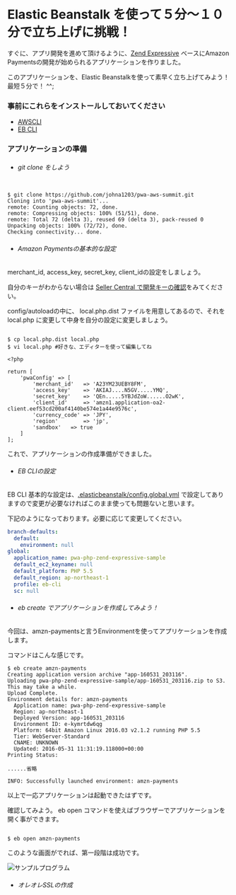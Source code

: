 # Elastic Beanstalk を使って５分〜１０分で立ち上げに挑戦！

すぐに、アプリ開発を進めて頂けるように、[Zend Expressive](https://zendframework.github.io/zend-expressive/)
ベースにAmazon Paymentsの開発が始められるアプリケーションを作りました。

このアプリケーションを、Elastic Beanstalkを使って素早く立ち上げてみよう！ 最短５分で！ ^^;

### 事前にこれらをインストールしておいてください

* [AWSCLI](https://aws.amazon.com/jp/cli/)
* [EB CLI](http://docs.aws.amazon.com/ja_jp/elasticbeanstalk/latest/dg/eb-cli3.html)

### アプリケーションの準備

* ###### git clone をしよう

```shell

$ git clone https://github.com/johna1203/pwa-aws-summit.git
Cloning into 'pwa-aws-summit'...
remote: Counting objects: 72, done.
remote: Compressing objects: 100% (51/51), done.
remote: Total 72 (delta 3), reused 69 (delta 3), pack-reused 0
Unpacking objects: 100% (72/72), done.
Checking connectivity... done.

```

* ###### Amazon Paymentsの基本的な設定

merchant_id, access_key, secret_key, client_idの設定をしましょう。

自分のキーがわからない場合は [Seller Central で開発キーの確認](https://github.com/johna1203/pwa-aws-summit/wiki/Seller-Central-%E3%81%A7%E9%96%8B%E7%99%BA%E3%82%AD%E3%83%BC%E3%81%AE%E7%A2%BA%E8%AA%8D)をみてください。

config/autoloadの中に、 local.php.dist ファイルを用意してあるので、それを local.php に変更して中身を自分の設定に変更しましょう。

```shell

$ cp local.php.dist local.php
$ vi local.php #好きな、エディターを使って編集してね

<?php

return [
    'pwaConfig' => [
        'merchant_id'   => 'A23YM23UEBY8FM',
        'access_key'    => 'AKIAJ....N5GV.....YMQ',
        'secret_key'    => 'QEn.....5YBJdZoW......O2wK',
        'client_id'     => 'amzn1.application-oa2-client.eef53cd200af4140be574e1a44e9576c',
        'currency_code' => 'JPY',
        'region'        => 'jp',
        'sandbox'   => true
    ]
];
```

これで、アプリケーションの作成準備ができました。

* ###### EB CLIの設定

EB CLI 基本的な設定は、[.elasticbeanstalk/config.global.yml](https://raw.githubusercontent.com/johna1203/pwa-aws-summit/master/pwa-php-zend-expressive-sample/.elasticbeanstalk/config.global.yml)
で設定してありますので変更が必要なければこのまま使っても問題ないと思います。

下記のようになっております。必要に応じて変更してください。

```yml
branch-defaults:
  default:
    environment: null
global:
  application_name: pwa-php-zend-expressive-sample
  default_ec2_keyname: null
  default_platform: PHP 5.5
  default_region: ap-northeast-1
  profile: eb-cli
  sc: null
```

* ###### eb create でアプリケーションを作成してみよう！

今回は、amzn-paymentsと言うEnvironmentを使ってアプリケーションを作成します。

コマンドはこんな感じです。

```shell
$ eb create amzn-payments
Creating application version archive "app-160531_203116".
Uploading pwa-php-zend-expressive-sample/app-160531_203116.zip to S3. This may take a while.
Upload Complete.
Environment details for: amzn-payments
  Application name: pwa-php-zend-expressive-sample
  Region: ap-northeast-1
  Deployed Version: app-160531_203116
  Environment ID: e-kymrtdw6qg
  Platform: 64bit Amazon Linux 2016.03 v2.1.2 running PHP 5.5
  Tier: WebServer-Standard
  CNAME: UNKNOWN
  Updated: 2016-05-31 11:31:19.118000+00:00
Printing Status:

......省略

INFO: Successfully launched environment: amzn-payments

```

以上で一応アプリケーションは起動できたはずです。

確認してみよう。
eb open コマンドを使えばブラウザーでアプリケーションを開く事ができます。

```shell

$ eb open amzn-payments

```

このような画面がでれば、第一段階は成功です。

![サンプルプログラム](https://raw.githubusercontent.com/wiki/johna1203/pwa-aws-summit/images/php-app-top-sample.png)

* ###### オレオレSSLの作成